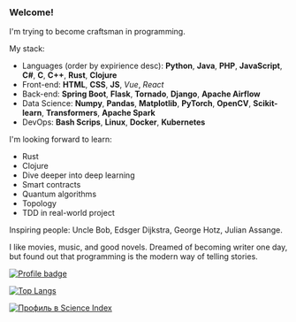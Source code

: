 ### Welcome!

I'm trying to become craftsman in programming.

My stack:

- Languages (order by expirience desc): **Python**, **Java**, **PHP**, **JavaScript**, **C#**, **C**, **C++**, **Rust**, **Clojure**
- Front-end: **HTML**, **CSS**, **JS**, *Vue*, *React*
- Back-end: **Spring Boot**, **Flask**, **Tornado**, **Django**, **Apache Airflow**
- Data Science: **Numpy**, **Pandas**, **Matplotlib**, **PyTorch**, **OpenCV**, **Scikit-learn**, **Transformers**, **Apache Spark**
- DevOps: **Bash Scrips**, **Linux**, **Docker**, **Kubernetes**

I'm looking forward to learn:

- Rust
- Clojure
- Dive deeper into deep learning
- Smart contracts
- Quantum algorithms
- Topology
- TDD in real-world project

Inspiring people: Uncle Bob, Edsger Dijkstra, George Hotz, Julian Assange.


I like movies, music, and good novels. Dreamed of becoming writer one day, but found out that programming is the modern way of telling stories.


[![Profile badge](https://www.codewars.com/users/Sherstnev/badges/small)](https://www.codewars.com/users/Sherstnev)


[![Top Langs](https://github-readme-stats.vercel.app/api/top-langs/?username=Nikita-Sherstnev&layout=compact)](https://github.com/anuraghazra/github-readme-stats)

[![Профиль в Science Index](https://elibrary.ru/author_counter.aspx?id=1139071)](https://www.elibrary.ru/author_items.asp?authorid=1139071)
<!--
**Nikita-Sherstnev/Nikita-Sherstnev** is a ✨ _special_ ✨ repository because its `README.md` (this file) appears on your GitHub profile.

Here are some ideas to get you started:

- 🔭 I’m currently working on ...
- 🌱 I’m currently learning ...
- 👯 I’m looking to collaborate on ...
- 🤔 I’m looking for help with ...
- 💬 Ask me about ...
- 📫 How to reach me: ...
- 😄 Pronouns: ...
- ⚡ Fun fact: ...
-->
